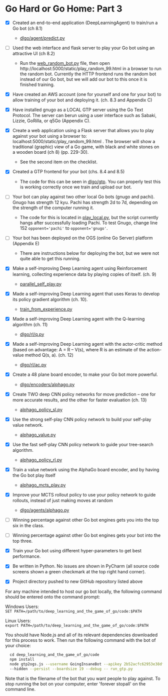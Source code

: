 # Go Hard or Go Home: Part 3

- [x] Created an end-to-end application (DeepLearningAgent) to train/run a Go bot (ch 8.1)
  - [dlgo/agent/predict.py](predict.py)

- [ ] Used the web interface and flask server to play your Go bot using an attractive UI (ch 8.2)
  - Run the [web_random_bot.py](web_random_bot.py) file, then open http://localhost:5000/static/play_random_99.html in a browser to run the random bot. Currently the HTTP frontend runs the random bot instead of our Go bot, but we will add our bot to this once it is finished training. 

- [x] Have created an AWS account (one for yourself and one for your bot) to allow training of your bot and deploying it. (ch. 8.3 and Appendix C)

- [x] Have installed gnugo as a LOCAL GTP server using the Go Text Protocol. The server can berun using a user interface such as Sabaki, Lizzie, GoRilla, or q5Go (Appendix C).

- [x] Create a web application using a Flask server that allows you to play against your bot using a browser to: localhost:5000/static/play_random_99.html . The browser will show a traditional (graphic) view of a Go game, with black and white stones on a wooden board (ch 8) (pp. 229-30).
  - See the second item on the checklist.

- [x] Created a GTP frontend for your bot (chs. 8.4 and 8.5)
  - The code for this can be seen in [dlgo/gtp](dlgo/gtp). You can properly test this is working correctly once we train and upload our bot.

- [ ] Your bot can play against two other local Go bots (gnugo and pachi). Gnugo has strength 12 kyu. Pachi has strength 2d to 7d, depending on the strength of the computer running it.
  - The code for this is located in [play_local.py](play_local.py), but the script currently hangs after successfully loading Pachi. To test Gnugo, change line 152 `opponent='pachi'` to `opponent='gnugo'`.

- [ ] Your bot has been deployed on the OGS (online Go Server) platform (Appendix E)
  - There are instructions below for deploying the bot, but we were not quite able to get this running.

- [x] Make a self-improving Deep Learning agent using Reinforcement learning, collecting experience data by playing copies of itself. (ch. 9)
  - [parallel_self_play.py](parallel_self_play.py)

- [x] Made a self-improving Deep Learning agent that uses Keras to develop its policy gradient algorithm (ch. 10).
  - [train_from_experience.py](train_from_experience.py)

- [x] Made a self-improving Deep Learning agent with the Q-learning algorithm (ch. 11)
  - [dlgo/rl/q.py](dlgo/rl/q.py)

- [x] Made a self-improving Deep Learning agent with the actor-critic method (based on advantage: A = R – V(s), where R is an estimate of the action-value method Q(s, a). (ch. 12)
  - [dlgo/rl/ac.py](dlgo/rl/ac.py)

- [x] Create a 48 plane board encoder, to make your Go bot more powerful.
  - [dlgo/encoders/alphago.py](dlgo/encoders/alphago.py)

- [x] Create TWO deep CNN policy networks for move prediction – one for more accurate results, and the other for faster evaluation (ch. 13)
  - [alphago_policy_sl.py](alphago_policy_sl.py)

- [x] Use the strong self-play CNN policy network to build your self-play value network.
  - [alphago_value.py](alphago_value.py)

- [x] Use the fast self-play CNN policy network to guide your tree-search algorithm.
  - [alphago_policy_rl.py](alphago_policy_rl.py)

- [x] Train a value network using the AlphaGo board encoder, and by having the Go bot play itself
  - [alphago_mcts_play.py](alphago_mcts_play.py)

- [x] Improve your MCTS rollout policy to use your policy network to guide rollouts, instead of just making moves at random
  - [dlgo/agents/alphago.py](dlgo/agents/alphago.py)

- [ ] Winning percentage against other Go bot engines gets you into the top six in the class.

- [ ] Winning percentage against other Go bot engines gets your bot into the top three.

- [x] Train your Go bot using different hyper-parameters to get best performance.

- [x] Be written in Python. No issues are shown in PyCharm (all source code screens shown a green checkmark at the top right hand corner).

- [x] Project directory pushed to new GitHub repository listed above


For any machine intended to host our go bot locally, the following command should be entered onto the command prompt:

  Windows Users: `SET PATH=/path/to/deep_learning_and_the_game_of_go/code:$PATH`
  
  Linux Users: `export PATH=/path/to/deep_learning_and_the_game_of_go/code:$PATH`

You should have Node.js and all of its relevant dependencies downloaded for this process to work. Then run the following command with the bot of your choice:

```bash
  cd deep_learning_and_the_game_of_go/code 
  npm install
  node gtp2ogs.js --username GoingInsaneBot --apikey 2b52acfc62953e38df0b961524895dd81b25bf5c /
  --hidden --persist --boardsize 19 --debug -- run_gtp.py
 ```
  
Note that <bot> is the filename of the bot that you want people to play against. To stop running the bot on your computer, enter 'forever stopall' on the command line.
